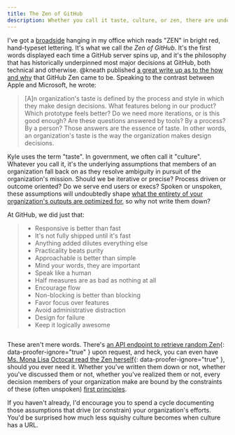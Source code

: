 ```yaml
---
title: The Zen of GitHub
description: Whether you call it taste, culture, or zen, there are underlying assumptions that members of an organization rely on to resolve ambiguity in pursuit of the organization's mission.
---
```


I've got a [broadside](https://en.wikipedia.org/wiki/Broadside_(printing)) hanging in my office which reads "ZEN" in bright red, hand-typeset lettering. It's what we call *the Zen of GitHub*. It's the first words displayed each time a GitHub server spins up, and it's the philosophy that has historically underpinned most major decisions at GitHub, both technical and otherwise. @kneath published [a great write up as to the how and why](http://warpspire.com/posts/taste) that GitHub Zen came to be. Speaking to the contrast between Apple and Microsoft, he wrote:

> \[A]n organization's taste is defined by the process and style in which they make design decisions. What features belong in our product? Which prototype feels better? Do we need more iterations, or is this good enough? Are these questions answered by tools? By a process? By a person? Those answers are the essence of taste. In other words, an organization's taste is the way the organization makes design decisions.

Kyle uses the term "taste". In government, we often call it "culture". Whatever you call it, it's the underlying assumptions that members of an organization fall back on as they resolve ambiguity in pursuit of the organization's mission. Should we be iterative or precise? Process driven or outcome oriented? Do we serve end users or execs? Spoken or unspoken, these assumptions will undoubtedly shape [what the entirety of your organization's outputs are optimized for](https://ben.balter.com/2015/01/27/on-stickers-and-optimizing-for-happiness/), so why not write them down?

At GitHub, we did just that:

<div class="row">
<div class="col-sm-6" markdown="1">

> * Responsive is better than fast
> * It's not fully shipped until it's fast
> * Anything added dilutes everything else
> * Practicality beats purity
> * Approachable is better than simple
> * Mind your words, they are important
> * Speak like a human
> * Half measures are as bad as nothing at all
> * Encourage flow
> * Non-blocking is better than blocking
> * Favor focus over features
> * Avoid administrative distraction
> * Design for failure
> * Keep it logically awesome

</div>
<div class="col-sm-6">
  <pre id="zen" class="small p-3"></pre>
</div>
</div>

These aren't mere words. There's [an API endpoint to retrieve random Zen](https://api.github.com/zen){: data-proofer-ignore="true" } upon request, and heck, you can even have [Ms. Mona Lisa Octocat read the Zen herself](https://api.github.com/octocat){: data-proofer-ignore="true" }, should you ever need it. Whether you've written them down or not, whether you've discussed them or not, whether you've realized them or not, every decision members of your organization make are bound by the constraints of these (often unspoken) [first principles](https://en.wikipedia.org/wiki/First_principle).

If you haven't already, I'd encourage you to spend a cycle documenting those assumptions that drive (or constrain) your organization's efforts. You'd be surprised how much less squishy culture becomes when culture has a URL.

<script src="https://code.jquery.com/jquery-2.1.4.min.js"></script>

<script>
$(function() {
  return $.get("https://api.github.com/octocat", function(data) {
    return $("#zen").html(data);
  });
});
</script>
